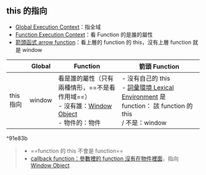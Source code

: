 ## this 的指向
- [Global Execution Context](Global%20Execution%20Context.md)：指全域
- [Function Execution Context](Function%20Execution%20Context.md)：看 Function 的是誰的屬性
- [箭頭函式 arrow function](箭頭函式%20arrow%20function.md)：看上層的 function 的 this，沒有上層 function 就是 window

|           |Global| Function |箭頭 Function|
| --------- | ---- |-|-|
| this 指向 | window |看是誰的屬性（只有兩種情形，==不是看作用域==）<br>- 沒有誰：[Window Object](Window%20Object.md)<br>- 物件的：物件<br>|- 沒有自己的 this<br>- [詞彙環境 Lexical Environment](詞彙環境%20Lexical%20Environment.md) 是 function： 該 function 的 this<br> / 不是：window|

^91e83b

> - ==function 的 this 不會是 function==
> - [callback function：參數裡的 function 沒有在物件裡面](callback%20function：參數裡的%20function%20沒有在物件裡面.md)，指向 [Window Object](Window%20Object.md)
